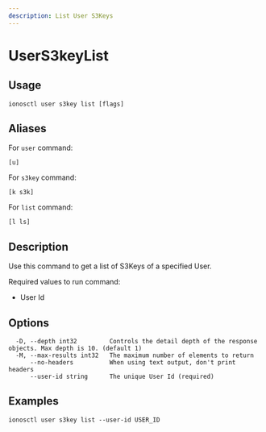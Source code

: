 ```yaml
---
description: List User S3Keys
---
```


# UserS3keyList

## Usage

```text
ionosctl user s3key list [flags]
```

## Aliases

For `user` command:

```text
[u]
```

For `s3key` command:

```text
[k s3k]
```

For `list` command:

```text
[l ls]
```

## Description

Use this command to get a list of S3Keys of a specified User.

Required values to run command:

* User Id

## Options

```text
  -D, --depth int32         Controls the detail depth of the response objects. Max depth is 10. (default 1)
  -M, --max-results int32   The maximum number of elements to return
      --no-headers          When using text output, don't print headers
      --user-id string      The unique User Id (required)
```

## Examples

```text
ionosctl user s3key list --user-id USER_ID
```

